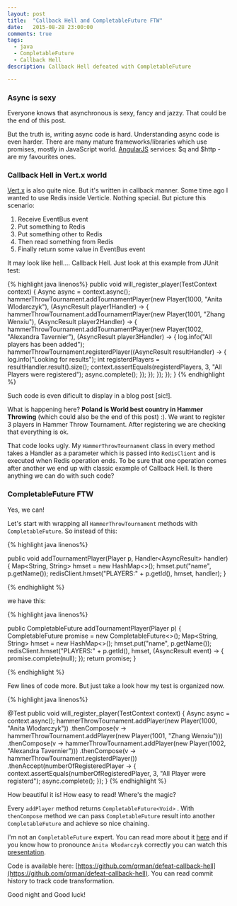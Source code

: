 ```yaml
---
layout: post
title:  "Callback Hell and CompletableFuture FTW"
date:   2015-08-28 23:00:00
comments: true
tags: 
  - java
  - CompletableFuture
  - Callback Hell
description: Callback Hell defeated with CompletableFuture

---
```


### Async is sexy ###

Everyone knows that asynchronous is sexy, fancy and jazzy. That could be the end of this post.

But the truth is, writing async code is hard.
Understanding async code is even harder. There are many mature frameworks/libraries which use promises, mostly in JavaScript world.
[AngularJS](https://angularjs.org/) services: $q and $http - are my favourites ones.

### Callback Hell in Vert.x world ###

[Vert.x](http://vertx.io) is also quite nice. But it's written in callback manner. Some time ago I wanted to use Redis inside 
Verticle. Nothing special. But picture this scenario:

1. Receive EventBus event
2. Put something to Redis
3. Put something other to Redis
4. Then read something from Redis
5. Finally return some value in EventBus event

It may look like hell.... Callback Hell. Just look at this example from JUnit test:

{% highlight java linenos%}
 public void will_register_player(TestContext context) {
    Async async = context.async();
    hammerThrowTournament.addTournamentPlayer(new Player(1000, "Anita Wlodarczyk"), (AsyncResult<String> player1Handler) -> {
        hammerThrowTournament.addTournamentPlayer(new Player(1001, "Zhang Wenxiu"), (AsyncResult<String> player2Handler) -> {
            hammerThrowTournament.addTournamentPlayer(new Player(1002, "Alexandra Tavernier"), (AsyncResult<String> player3Handler) -> {
                log.info("All players has been added");
                hammerThrowTournament.registerdPlayer((AsyncResult<JsonArray> resultHandler) -> {
                    log.info("Looking for results");
                    int registerdPlayers = resultHandler.result().size();
                    context.assertEquals(registerdPlayers, 3, "All Players were registered");
                    async.complete();
                });
            });
        });
    });
}
{% endhighlight %}

Such code is even dificult to display in a blog post [sic!]. 

What is happening here? **Poland is World best country in Hammer Throwing** (which could also be the end of this post) :).
We want to register 3 players in Hammer Throw Tournament. After registering we are checking that everything is ok.

That code looks ugly. My ```HammerThrowTournament``` class in every method takes a Handler as a parameter which is passed into ```RedisClient``` and is executed
when Redis operation ends. To be sure that one operation comes after another we end up with classic example of Callback Hell. Is there anything we can do with such code?

### CompletableFuture FTW ###

Yes, we can!

Let's start with wrapping all ```HammerThrowTournament``` methods with ```CompletableFuture```. So instead of this:

{% highlight java linenos%}

public void addTournamentPlayer(Player p, Handler<AsyncResult<String>> handler) {
    Map<String, String> hmset = new HashMap<>();
    hmset.put("name", p.getName());
    redisClient.hmset("PLAYERS:" + p.getId(), hmset, handler);
}

{% endhighlight %}

we have this:

{% highlight java linenos%}

public CompletableFuture<Void> addTournamentPlayer(Player p) {
    CompletableFuture<Void> promise = new CompletableFuture<>();
    Map<String, String> hmset = new HashMap<>();
    hmset.put("name", p.getName());
    redisClient.hmset("PLAYERS:" + p.getId(), hmset, (AsyncResult<String> event) -> {
        promise.complete(null);
    });
    return promise;
}

{% endhighlight %}


Few lines of code more. But just take a look how my test is organized now.

{% highlight java linenos%}

@Test
public void will_register_player(TestContext context) {
    Async async = context.async();
    hammerThrowTournament.addPlayer(new Player(1000, "Anita Wlodarczyk"))
        .thenCompose(v -> hammerThrowTournament.addPlayer(new Player(1001, "Zhang Wenxiu")))
        .thenCompose(v -> hammerThrowTournament.addPlayer(new Player(1002, "Alexandra Tavernier")))
        .thenCompose(v -> hammerThrowTournament.registerdPlayer())
        .thenAccept(numberOfRegisteredPlayer -> {
            context.assertEquals(numberOfRegisteredPlayer, 3, "All Player were registerd");
            async.complete();
        });
}
{% endhighlight %}

How beautiful it is! How easy to read! Where's the magic?

Every ```addPlayer``` method returns ```CompletableFuture<Void>``` . With ```thenCompose``` 
method we can pass ```CompletableFuture``` result into another ```CompletableFuture``` and achieve so nice chaining.


I'm not an ```CompletableFuture``` expert. You can read more about it [here](http://www.nurkiewicz.com/2013/05/java-8-definitive-guide-to.html)
and if you know how to pronounce ```Anita Włodarczyk``` correctly you can watch this [presentation](https://www.youtube.com/watch?v=S7gCcgTWSPs).

Code is available here: [https://github.com/qrman/defeat-callback-hell](https://github.com/qrman/defeat-callback-hell). You can read commit history to track
code transformation.

Good night and Good luck!
